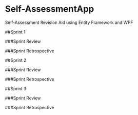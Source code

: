 # Self-AssessmentApp
Self-Assessment Revision Aid using Entity Framework and WPF

##Sprint 1

###Sprint Review

###Sprint Retrospective

##Sprint 2

###Sprint Review

###Sprint Retrospective

##Sprint 3

###Sprint Review

###Sprint Retrospective

